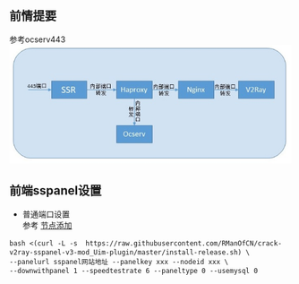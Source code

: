 ## 前情提要  
  参考ocserv443  
  ![](/data/s1.jpg)  

## 前端sspanel设置  
  * 普通端口设置  
  参考 [节点添加](https://github.com/v2rayv3/pay-v2ray-sspanel-v3-mod_Uim-plugin/wiki/%5B%E9%85%8D%E7%BD%AE%5D-%E4%BD%9C%E4%B8%BA-V2Ray-%E5%90%8E%E7%AB%AF)


```  
bash <(curl -L -s  https://raw.githubusercontent.com/RManOfCN/crack-v2ray-sspanel-v3-mod_Uim-plugin/master/install-release.sh) \
--panelurl sspanel网站地址 --panelkey xxx --nodeid xxx \
--downwithpanel 1 --speedtestrate 6 --paneltype 0 --usemysql 0
```  
